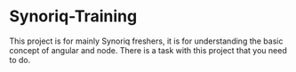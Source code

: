 # Synoriq-Training
This project is for mainly Synoriq freshers, it is for understanding the basic concept of angular and node. There is a task with this project that you need to do.
